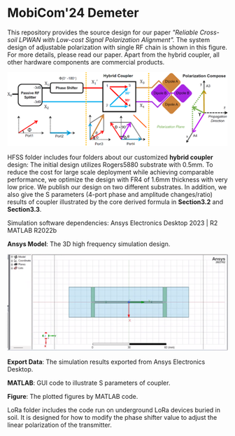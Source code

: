 # MobiCom'24 Demeter

This repository provides the source design for our paper *"Reliable Cross-soil LPWAN with Low-cost Signal Polarization Alignment".* The system design of adjustable polarization with single RF chain is shown in this figure. For more details, please read our paper. Apart from the hybrid coupler, all other hardware components are commercial products.

![Demeter](architecture.png)

HFSS folder includes four folders about our customized **hybrid coupler** design: The initial design utilizes Rogers5880 substrate with 0.5mm. To reduce the cost for large scale deployment while achieving comparable performance, we optimize the design with FR4 of 1.6mm thickness with very low price. We publish our design on two different substrates. In addition, we also give the S parameters (4-port phase and amplitude changes/ratio) results of coupler illustrated by the core derived formula in **Section3.2** and **Section3.3**. 

Simulation software dependencies: Ansys Electronics Desktop 2023 | R2 MATLAB R2022b 

**Ansys Model**: The 3D high frequency simulation design.

![HFSS](Ansys_window.png)

**Export Data**: The simulation results exported from Ansys Electronics Desktop.

**MATLAB**: GUI code to illustrate S parameters of coupler.

**Figure**: The plotted figures by MATLAB code.

LoRa folder includes the code run on underground LoRa devices buried in soil. It is designed for how to modify the phase shifter value to adjust the linear polarization of the transmitter.

